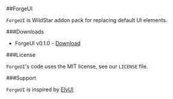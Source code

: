##ForgeUI

`ForgeUI` is WildStar addon pack for replacing default UI elements.

###Downloads

* ForgeUI v0.1.0 - [Download](https://github.com/adamjedlicka/ForgeUI/releases/download/v0.1.0/ForgeUI_0.1.0.zip)

###License

`ForgeUI`'s code uses the MIT license, see our `LICENSE` file.

###Support

`ForgeUI` is inspired by [ElvUI](http://www.tukui.org/dl.php)
